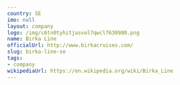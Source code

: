 ```yaml
---
country: SE
imo: null
layout: company
logo: /img/c6tn0tyhitjasvol7qwcl7630980.png
name: Birka Line
officialUrl: http://www.birkacruises.com/
slug: birka-line-se
tags:
- company
wikipediaUrl: https://en.wikipedia.org/wiki/Birka_Line
---
```


